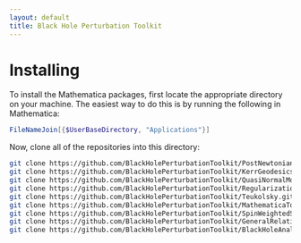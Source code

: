 ```yaml
---
layout: default
title: Black Hole Perturbation Toolkit
---
```


# Installing

To install the Mathematica packages, first locate the appropriate directory on your machine. The easiest way to do this is by running the following in Mathematica:
```Mathematica
FileNameJoin[{$UserBaseDirectory, "Applications"}]
```
Now, clone all of the repositories into this directory:
```sh
git clone https://github.com/BlackHolePerturbationToolkit/PostNewtonianSelfForce.git
git clone https://github.com/BlackHolePerturbationToolkit/KerrGeodesics.git
git clone https://github.com/BlackHolePerturbationToolkit/QuasiNormalModes.git
git clone https://github.com/BlackHolePerturbationToolkit/RegularizationParameters.git
git clone https://github.com/BlackHolePerturbationToolkit/Teukolsky.git
git clone https://github.com/BlackHolePerturbationToolkit/MathematicaToolkitExamples.git
git clone https://github.com/BlackHolePerturbationToolkit/SpinWeightedSpheroidalHarmonics.git
git clone https://github.com/BlackHolePerturbationToolkit/GeneralRelativityTensors.git
git clone https://github.com/BlackHolePerturbationToolkit/BlackHoleAnalysis.git
```
